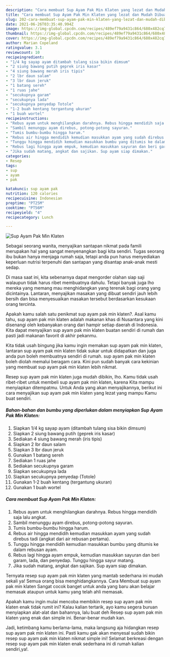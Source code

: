 ```yaml
---
description: "Cara membuat Sup Ayam Pak Min Klaten yang lezat dan Mudah Dibuat"
title: "Cara membuat Sup Ayam Pak Min Klaten yang lezat dan Mudah Dibuat"
slug: 202-cara-membuat-sup-ayam-pak-min-klaten-yang-lezat-dan-mudah-dibuat
date: 2021-06-26T03:35:40.994Z
image: https://img-global.cpcdn.com/recipes/489ef79a9431c864/680x482cq70/sup-ayam-pak-min-klaten-foto-resep-utama.jpg
thumbnail: https://img-global.cpcdn.com/recipes/489ef79a9431c864/680x482cq70/sup-ayam-pak-min-klaten-foto-resep-utama.jpg
cover: https://img-global.cpcdn.com/recipes/489ef79a9431c864/680x482cq70/sup-ayam-pak-min-klaten-foto-resep-utama.jpg
author: Marian Copeland
ratingvalue: 3.1
reviewcount: 10
recipeingredient:
- "1/4 kg sayap ayam ditambah tulang sisa bikin dimsum"
- "2 siung bawang putih geprek iris kasar"
- "4 siung bawang merah iris tipis"
- "2 lbr daun salam"
- "3 lbr daun jeruk"
- "1 batang sereh"
- "1 ruas jahe"
- "secukupnya garam"
- "secukupnya lada"
- "secukupnya penyedap Totole"
- "1-2 buah kentang tergantung ukuran"
- "1 buah wortel"
recipeinstructions:
- "Rebus ayam untuk menghilangkan darahnya. Rebus hingga mendidih saja lalu angkat."
- "Sambil menunggu ayam direbus, potong-potong sayuran."
- "Tumis bumbu-bumbu hingga harum."
- "Rebus air hingga mendidih kemudian masukkan ayam yang sudah direbus tadi (angkat dari air rebusan pertama)."
- "Tunggu hingga mendidih kemudian masukkan bumbu yang ditumis ke dalam rebusan ayam."
- "Rebus lagi hingga ayam empuk, kemudian masukkan sayuran dan beri garam, lada, dan penyedap. Tunggu hingga sayur matang."
- "Jika sudah matang, angkat dan sajikan. Sup ayam siap dimakan."
categories:
- Resep
tags:
- sup
- ayam
- pak

katakunci: sup ayam pak 
nutrition: 120 calories
recipecuisine: Indonesian
preptime: "PT25M"
cooktime: "PT56M"
recipeyield: "4"
recipecategory: Lunch

---
```



![Sup Ayam Pak Min Klaten](https://img-global.cpcdn.com/recipes/489ef79a9431c864/680x482cq70/sup-ayam-pak-min-klaten-foto-resep-utama.jpg)

Sebagai seorang wanita, menyajikan santapan nikmat pada famili merupakan hal yang sangat menyenangkan bagi kita sendiri. Tugas seorang ibu bukan hanya menjaga rumah saja, tetapi anda pun harus menyediakan keperluan nutrisi terpenuhi dan santapan yang disantap anak-anak mesti sedap.

Di masa  saat ini, kita sebenarnya dapat mengorder olahan siap saji walaupun tidak harus ribet membuatnya dahulu. Tetapi banyak juga lho mereka yang memang mau menghidangkan yang terenak bagi orang yang dicintainya. Lantaran, menyajikan masakan yang dibuat sendiri jauh lebih bersih dan bisa menyesuaikan masakan tersebut berdasarkan kesukaan orang tercinta. 



Apakah kamu salah satu penikmat sup ayam pak min klaten?. Asal kamu tahu, sup ayam pak min klaten adalah makanan khas di Nusantara yang kini disenangi oleh kebanyakan orang dari hampir setiap daerah di Indonesia. Kita dapat menyajikan sup ayam pak min klaten buatan sendiri di rumah dan pasti jadi makanan favorit di akhir pekanmu.

Kita tidak usah bingung jika kamu ingin memakan sup ayam pak min klaten, lantaran sup ayam pak min klaten tidak sukar untuk didapatkan dan juga anda pun boleh membuatnya sendiri di rumah. sup ayam pak min klaten boleh diolah memalui beragam cara. Kini pun sudah banyak cara kekinian yang membuat sup ayam pak min klaten lebih nikmat.

Resep sup ayam pak min klaten juga mudah dibikin, lho. Kamu tidak usah ribet-ribet untuk membeli sup ayam pak min klaten, karena Kita mampu menyiapkan ditempatmu. Untuk Anda yang akan menyajikannya, berikut ini cara menyajikan sup ayam pak min klaten yang lezat yang mampu Kamu buat sendiri.

<!--inarticleads1-->

##### Bahan-bahan dan bumbu yang diperlukan dalam menyiapkan Sup Ayam Pak Min Klaten:

1. Siapkan 1/4 kg sayap ayam (ditambah tulang sisa bikin dimsum)
1. Siapkan 2 siung bawang putih (geprek iris kasar)
1. Sediakan 4 siung bawang merah (iris tipis)
1. Siapkan 2 lbr daun salam
1. Siapkan 3 lbr daun jeruk
1. Gunakan 1 batang sereh
1. Sediakan 1 ruas jahe
1. Sediakan secukupnya garam
1. Siapkan secukupnya lada
1. Siapkan secukupnya penyedap (Totole)
1. Gunakan 1-2 buah kentang (tergantung ukuran)
1. Gunakan 1 buah wortel




<!--inarticleads2-->

##### Cara membuat Sup Ayam Pak Min Klaten:

1. Rebus ayam untuk menghilangkan darahnya. Rebus hingga mendidih saja lalu angkat.
1. Sambil menunggu ayam direbus, potong-potong sayuran.
1. Tumis bumbu-bumbu hingga harum.
1. Rebus air hingga mendidih kemudian masukkan ayam yang sudah direbus tadi (angkat dari air rebusan pertama).
1. Tunggu hingga mendidih kemudian masukkan bumbu yang ditumis ke dalam rebusan ayam.
1. Rebus lagi hingga ayam empuk, kemudian masukkan sayuran dan beri garam, lada, dan penyedap. Tunggu hingga sayur matang.
1. Jika sudah matang, angkat dan sajikan. Sup ayam siap dimakan.




Ternyata resep sup ayam pak min klaten yang mantab sederhana ini mudah sekali ya! Semua orang bisa menghidangkannya. Cara Membuat sup ayam pak min klaten Sangat cocok banget untuk anda yang baru akan belajar memasak ataupun untuk kamu yang telah ahli memasak.

Apakah kamu ingin mulai mencoba membikin resep sup ayam pak min klaten enak tidak rumit ini? Kalau kalian tertarik, ayo kamu segera buruan menyiapkan alat-alat dan bahannya, lalu buat deh Resep sup ayam pak min klaten yang enak dan simple ini. Benar-benar mudah kan. 

Jadi, ketimbang kamu berlama-lama, maka langsung aja hidangkan resep sup ayam pak min klaten ini. Pasti kamu gak akan menyesal sudah bikin resep sup ayam pak min klaten nikmat simple ini! Selamat berkreasi dengan resep sup ayam pak min klaten enak sederhana ini di rumah kalian sendiri,ya!.

